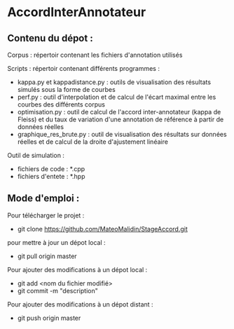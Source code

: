 # AccordInterAnnotateur

Contenu du dépot :
------------------------------

Corpus : répertoir contenant les fichiers d'annotation utilisés

Scripts : répertoir contenant différents programmes :
- kappa.py et kappadistance.py : outils de visualisation des résultats simulés sous la forme de courbes
- perf.py : outil d'interpolation et de calcul de l'écart maximal entre les courbes des différents corpus
- optimisation.py : outil de calcul de l'accord inter-annotateur (kappa de Fleiss) et du taux de variation d'une annotation de référence à partir de données réelles
- graphique_res_brute.py : outil de visualisation des résultats sur données réelles et de calcul de la droite d'ajustement linéaire

Outil de simulation :
- fichiers de code : *.cpp
- fichiers d'entete : *.hpp

Mode d'emploi :
------------------------------

Pour télécharger le projet : 
  - git clone https://github.com/MateoMalidin/StageAccord.git

pour mettre à jour un dépot local :
  - git pull origin master

Pour ajouter des modifications à un dépot local : 
  - git add <nom du fichier modifié>
  - git commit -m "description"
  
Pour ajouter des modifications à un dépot distant : 
  - git push origin master
